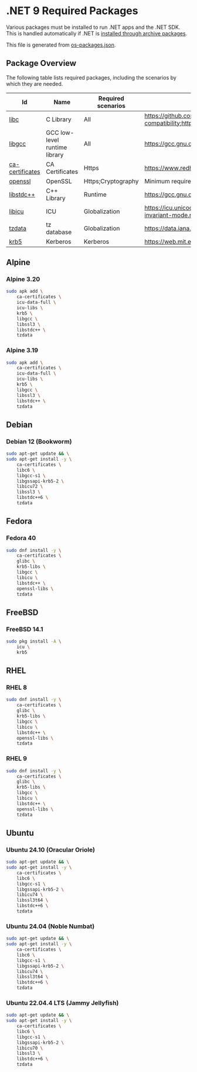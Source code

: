# .NET 9 Required Packages

Various packages must be installed to run .NET apps and the .NET SDK. This is handled automatically if .NET is [installed through archive packages](../../linux.md).

This file is generated from [os-packages.json](os-packages.json).

## Package Overview

The following table lists required packages, including the scenarios by which they are needed.

Id              | Name      | Required scenarios | Notes
--------------- | --------- | ------------- | ------------------------------
[libc][0]       | C Library | All           | <https://github.com/dotnet/core/blob/main/release-notes/9.0/supported-os.md#linux-compatibility>;<https://www.gnu.org/software/libc/libc.html>;<https://musl.libc.org/>
[libgcc][1]     | GCC low-level runtime library | All | <https://gcc.gnu.org/onlinedocs/gccint/Libgcc.html>
[ca-certificates][2] | CA Certificates | Https | <https://www.redhat.com/sysadmin/ca-certificates-cli>
[openssl][3]    | OpenSSL   | Https;Cryptography | Minimum required version 1.1.1;<https://www.openssl.org/>
[libstdc++][4]  | C++ Library | Runtime     | <https://gcc.gnu.org/onlinedocs/libstdc++/>
[libicu][5]     | ICU       | Globalization | <https://icu.unicode.org>;<https://github.com/dotnet/runtime/blob/main/docs/design/features/globalization-invariant-mode.md>
[tzdata][6]     | tz database | Globalization | <https://data.iana.org/time-zones/tz-link.html>
[krb5][7]       | Kerberos  | Kerberos      | <https://web.mit.edu/kerberos>

[0]: https://pkgs.org/search/?q=libc
[1]: https://pkgs.org/search/?q=libgcc
[2]: https://pkgs.org/search/?q=ca-certificates
[3]: https://pkgs.org/search/?q=openssl
[4]: https://pkgs.org/search/?q=libstdc++
[5]: https://pkgs.org/search/?q=libicu
[6]: https://pkgs.org/search/?q=tzdata
[7]: https://pkgs.org/search/?q=krb5

## Alpine

### Alpine 3.20

```bash
sudo apk add \
    ca-certificates \
    icu-data-full \
    icu-libs \
    krb5 \
    libgcc \
    libssl3 \
    libstdc++ \
    tzdata
```

### Alpine 3.19

```bash
sudo apk add \
    ca-certificates \
    icu-data-full \
    icu-libs \
    krb5 \
    libgcc \
    libssl3 \
    libstdc++ \
    tzdata
```

## Debian

### Debian 12 (Bookworm)

```bash
sudo apt-get update && \
sudo apt-get install -y \
    ca-certificates \
    libc6 \
    libgcc-s1 \
    libgssapi-krb5-2 \
    libicu72 \
    libssl3 \
    libstdc++6 \
    tzdata
```

## Fedora

### Fedora 40

```bash
sudo dnf install -y \
    ca-certificates \
    glibc \
    krb5-libs \
    libgcc \
    libicu \
    libstdc++ \
    openssl-libs \
    tzdata
```

## FreeBSD

### FreeBSD 14.1

```bash
sudo pkg install -A \
    icu \
    krb5
```

## RHEL

### RHEL 8

```bash
sudo dnf install -y \
    ca-certificates \
    glibc \
    krb5-libs \
    libgcc \
    libicu \
    libstdc++ \
    openssl-libs \
    tzdata
```

### RHEL 9

```bash
sudo dnf install -y \
    ca-certificates \
    glibc \
    krb5-libs \
    libgcc \
    libicu \
    libstdc++ \
    openssl-libs \
    tzdata
```

## Ubuntu

### Ubuntu 24.10 (Oracular Oriole)

```bash
sudo apt-get update && \
sudo apt-get install -y \
    ca-certificates \
    libc6 \
    libgcc-s1 \
    libgssapi-krb5-2 \
    libicu74 \
    libssl3t64 \
    libstdc++6 \
    tzdata
```

### Ubuntu 24.04 (Noble Numbat)

```bash
sudo apt-get update && \
sudo apt-get install -y \
    ca-certificates \
    libc6 \
    libgcc-s1 \
    libgssapi-krb5-2 \
    libicu74 \
    libssl3t64 \
    libstdc++6 \
    tzdata
```

### Ubuntu 22.04.4 LTS (Jammy Jellyfish)

```bash
sudo apt-get update && \
sudo apt-get install -y \
    ca-certificates \
    libc6 \
    libgcc-s1 \
    libgssapi-krb5-2 \
    libicu70 \
    libssl3 \
    libstdc++6 \
    tzdata
```
